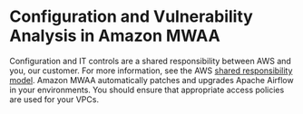 # Configuration and Vulnerability Analysis in Amazon MWAA<a name="w389aac24c32"></a>

Configuration and IT controls are a shared responsibility between AWS and you, our customer\. For more information, see the AWS [shared responsibility model](http://aws.amazon.com/compliance/shared-responsibility-model/)\. Amazon MWAA automatically patches and upgrades Apache Airflow in your environments\. You should ensure that appropriate access policies are used for your VPCs\.